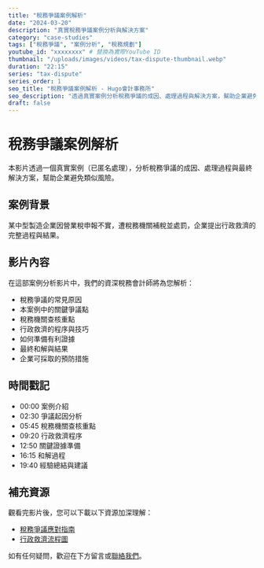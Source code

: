 ```yaml
---
title: "稅務爭議案例解析"
date: "2024-03-20"
description: "真實稅務爭議案例分析與解決方案"
category: "case-studies"
tags: ["稅務爭議", "案例分析", "稅務規劃"]
youtube_id: "xxxxxxxx" # 替換為實際YouTube ID
thumbnail: "/uploads/images/videos/tax-dispute-thumbnail.webp"
duration: "22:15"
series: "tax-dispute"
series_order: 1
seo_title: "稅務爭議案例解析 - Hugo會計事務所"
seo_description: "透過真實案例分析稅務爭議的成因、處理過程與解決方案，幫助企業避免類似風險，妥善應對稅務挑戰。立即觀看 https://hugo-accounting.com/videos/case-studies/tax-dispute-resolution/"
draft: false
---
```


# 稅務爭議案例解析

本影片透過一個真實案例（已匿名處理），分析稅務爭議的成因、處理過程與最終解決方案，幫助企業避免類似風險。

## 案例背景

某中型製造企業因營業稅申報不實，遭稅務機關補稅並處罰，企業提出行政救濟的完整過程與結果。

## 影片內容

在這部案例分析影片中，我們的資深稅務會計師將為您解析：

- 稅務爭議的常見原因
- 本案例中的關鍵爭議點
- 稅務機關查核重點
- 行政救濟的程序與技巧
- 如何準備有利證據
- 最終和解與結果
- 企業可採取的預防措施

## 時間戳記

- 00:00 案例介紹
- 02:30 爭議起因分析
- 05:45 稅務機關查核重點
- 09:20 行政救濟程序
- 12:50 關鍵證據準備
- 16:15 和解過程
- 19:40 經驗總結與建議

## 補充資源

觀看完影片後，您可以下載以下資源加深理解：

- [稅務爭議應對指南](/downloads/guides/tax-dispute-guide/)
- [行政救濟流程圖](/downloads/checklists/tax-appeal-process/)

如有任何疑問，歡迎在下方留言或[聯絡我們](/contact/)。